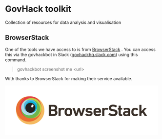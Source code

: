 # GovHack toolkit 

Collection of resources for data analysis and visualisation

## BrowserStack
One of the tools we have access to is from [BrowserStack](https://www.browserstack.com/) . You can access this via the govhackbot in Slack ([govhackhq.slack.com](govhackhq.slack.com)) using this command. 

> govhackbot screenshot me \<url>

With thanks to BrowserStack for making their service available.

![alt text](https://github.com/govhackaustralia/govhack-tools/raw/master/img/browserstack_logo.png "Logo Title Text 1")





